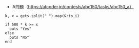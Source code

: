 - A問題（https://atcoder.jp/contests/abc150/tasks/abc150_a）

```
k, x = gets.split(" ").map(&:to_i)

if 500 * k >= x
  puts "Yes"
else
  puts "No"
end
```
